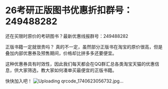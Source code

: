 # 26考研正版图书优惠折扣群号：249488282
还在买限时原价的考研图书？最新优惠线报群号：249488282

正版书籍一定就很贵吗？
真的不一定，虽然部分正版书在淘宝的原价很高，但是叠加内部优惠券及预售期间，价格却比拼多多还要便宜。

这种优惠券具有时效性，因此我们每天都会在QQ群汇总各类淘宝天猫的优惠信息，供大家筛选，教大家如何凑单买最便宜的正版书籍。

快快加入吧！ ![Uploading qrcode_1740623056732.jpg…]()
